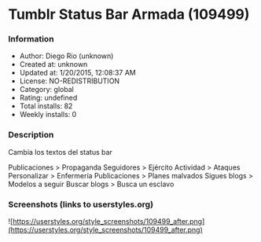 # Tumblr Status Bar Armada (109499)

### Information
- Author: Diego Rio (unknown)
- Created at: unknown
- Updated at: 1/20/2015, 12:08:37 AM
- License: NO-REDISTRIBUTION
- Category: global
- Rating: undefined
- Total installs: 82
- Weekly installs: 0


### Description
Cambia los textos del status bar

Publicaciones > Propaganda
Seguidores > Ejército
Actividad > Ataques
Personalizar > Enfermería
Publicaciones > Planes malvados
Sigues blogs > Modelos a seguir
Buscar blogs > Busca un esclavo


### Screenshots (links to userstyles.org)
![https://userstyles.org/style_screenshots/109499_after.png](https://userstyles.org/style_screenshots/109499_after.png)


